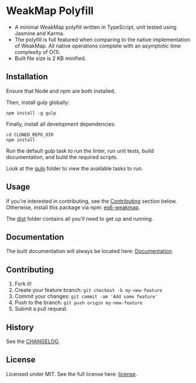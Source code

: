 # WeakMap Polyfill

* A minimal WeakMap polyfill written in TypeScript, unit tested using Jasmine and Karma.
* The polyfill is full featured when comparing to the native implementation of WeakMap. All native operations complete with an asymptotic time complexity of O(1).
* Built file size is 2 KB minified.

## Installation

Ensure that Node and npm are both installed.

Then, install gulp globally:

```
npm install -g gulp
```

Finally, install all development dependencies:

```
cd CLONED_REPO_DIR
npm install
```

Run the default gulp task to run the linter, run unit tests, build documentation, and build the required scripts.

Look at the [gulp](https://github.com/brendenpalmer/weakmap/tree/master/gulp) folder to view the available tasks to run.

## Usage

If you're interested in contributing, see the [Contributing](https://github.com/brendenpalmer/weakmap#contributing) section below. Otherwise, install this package via npm: [es6-weakmap](https://www.npmjs.com/package/es6-weakmap).

The [dist](https://github.com/brendenpalmer/weakmap/tree/master/dist) folder contains all you'll need to get up and running.

## Documentation

The built documentation will always be located here: [Documentation](https://github.com/brendenpalmer/weakmap/tree/master/docs).

## Contributing

1. Fork it!
2. Create your feature branch: `git checkout -b my-new-feature`
3. Commit your changes: `git commit -am 'Add some feature'`
4. Push to the branch: `git push origin my-new-feature`
5. Submit a pull request.

## History

See the [CHANGELOG](https://github.com/brendenpalmer/weakmap/blob/master/CHANGELOG.md).

## License

Licensed under MIT. See the full license here:  [license](https://github.com/brendenpalmer/weakmap/blob/master/LICENSE).
